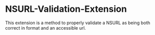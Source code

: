 NSURL-Validation-Extension
==========================

This extension is a method to properly validate a NSURL as being both correct in format and an accessible url.
